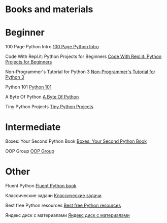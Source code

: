 # Books and materials

# Beginner 

100 Page Python Intro [100 Page Python Intro](https://learnbyexample.github.io/100_page_python_intro/)

Code With Repl.it: Python Projects for Beginners [Code With Repl.it: Python Projects for Beginners](https://www.codewithreplit.com/)

Non-Programmer's Tutorial for Python 3 [Non-Programmer's Tutorial for Python 3](https://en.wikibooks.org/wiki/Non-Programmer%27s_Tutorial_for_Python_3)

Python 101 [Python 101](https://python101.pythonlibrary.org/)

A Byte Of Python [A Byte Of Python](https://python.swaroopch.com/)

Tiny Python Projects [Tiny Python Projects](https://github.com/kyclark/tiny_python_projects)

# Intermediate

Boxes: Your Second Python Book [Boxes: Your Second Python Book](http://ralsina.gitlab.io/boxes-book/)

OOP Group [OOP Group](https://github.com/earthlab/oop-group)


# Other

Fluent Python [Fluent Python book](https://github.com/gerasimovtltsu/python_materials/blob/main/books/Fluent%20Python.pdf)

Классические задачи [Классические задачи](https://github.com/gerasimovtltsu/python_materials/blob/main/books/%D0%9A%D0%BB%D0%B0%D1%81%D1%81%D0%B8%D1%87%D0%B5%D1%81%D0%BA%D0%B8%D0%B5_%D0%B7%D0%B0%D0%B4%D0%B0%D1%87%D0%B8_Python.pdf)

Best free Python resources [Best free Python resources](https://pythonbooks.revolunet.com/)

Яндекс диск с материалами [Яндекс диск с материалами]( https://disk.yandex.ru/d/n60MA3bXKwzaVQ)
